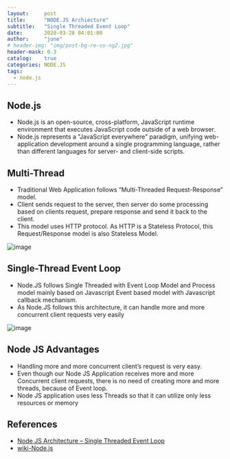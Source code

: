 ```yaml
---
layout:     post
title:      "NODE.JS Archiecture"
subtitle:   "Single Threaded Event Loop"
date:       2020-03-28 04:01:00
author:     "june"
# header-img: "img/post-bg-re-vs-ng2.jpg"
header-mask: 0.3
catalog:    true
categories: NODE.JS
tags:
  - node.js
---
```


## Node.js
- Node.js is an open-source, cross-platform, JavaScript runtime environment that executes JavaScript code outside of a web browser. 
- Node.js represents a "JavaScript everywhere" paradigm, unifying web-application development around a single programming language, rather than different languages for server- and client-side scripts.


## Multi-Thread
- Traditional Web Application follows “Multi-Threaded Request-Response” model.
- Client sends request to the server, then server do some processing based on clients request, prepare response and send it back to the client.
- This model uses HTTP protocol. As HTTP is a Stateless Protocol, this Request/Response model is also Stateless Model.

![image](https://user-images.githubusercontent.com/5827617/80474890-040e7980-8983-11ea-8aba-6803dd746b79.png)

## Single-Thread Event Loop
- Node.JS follows Single Threaded with Event Loop Model and Process model mainly based on Javascript Event based model with Javascript callback mechanism.
- As Node.JS follows this architecture, it can handle more and more concurrent client requests very easily

![image](https://user-images.githubusercontent.com/5827617/80474912-0ec90e80-8983-11ea-9baf-090d2bf7a36c.png)


## Node JS Advantages
- Handling more and more concurrent client’s request is very easy.
- Even though our Node JS Application receives more and more Concurrent client requests, there is no need of creating more and more threads, because of Event loop.
- Node JS application uses less Threads so that it can utilize only less resources or memory

## References
- [Node JS Architecture – Single Threaded Event Loop](https://www.journaldev.com/7462/node-js-architecture-single-threaded-event-loop)
- [wiki-Node.js](https://en.wikipedia.org/wiki/Node.js)